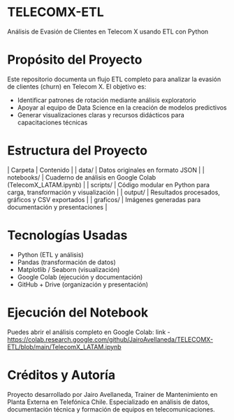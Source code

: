 # TELECOMX-ETL
Análisis de Evasión de Clientes en Telecom X usando ETL con Python

# Propósito del Proyecto
Este repositorio documenta un flujo ETL completo para analizar la evasión de clientes (churn) en Telecom X. El objetivo es:
- Identificar patrones de rotación mediante análisis exploratorio
- Apoyar al equipo de Data Science en la creación de modelos predictivos
- Generar visualizaciones claras y recursos didácticos para capacitaciones técnicas

 # Estructura del Proyecto
| Carpeta | Contenido | 
| data/ | Datos originales en formato JSON | 
| notebooks/ | Cuaderno de análisis en Google Colab (TelecomX_LATAM.ipynb) | 
| scripts/ | Código modular en Python para carga, transformación y visualización | 
| output/ | Resultados procesados, gráficos y CSV exportados | 
| graficos/ | Imágenes generadas para documentación y presentaciones | 


# Tecnologías Usadas
- Python (ETL y análisis)
- Pandas (transformación de datos)
- Matplotlib / Seaborn (visualización)
- Google Colab (ejecución y documentación)
- GitHub + Drive (organización y presentación)

# Ejecución del Notebook
Puedes abrir el análisis completo en Google Colab:
link - https://colab.research.google.com/github/JairoAvellaneda/TELECOMX-ETL/blob/main/TelecomX_LATAM.ipynb

# Créditos y Autoría
Proyecto desarrollado por Jairo Avellaneda, Trainer de Mantenimiento en Planta Externa en Telefónica Chile.
Especializado en análisis de datos, documentación técnica y formación de equipos en telecomunicaciones.
